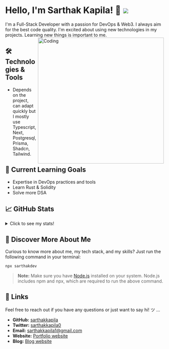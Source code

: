 
# Hello, I'm Sarthak Kapila! 👋 [![](https://visitcount.itsvg.in/api?id=sarthakkapila&label=Profile%20Views&icon=6&pretty=false)](https://visitcount.itsvg.in)

I'm a Full-Stack Developer with a passion for DevOps & Web3. I always aim for the best code quality. I'm excited about using new technologies in my projects. Learning new things is important to me.
 <img align="right" alt="Coding" width="400" src="https://media1.giphy.com/media/v1.Y2lkPTc5MGI3NjExMjR2MWd3d2dtaDNjY293bWM2dGQ2cmtrMGthdnhoNWpqNzA1dmNhdyZlcD12MV9pbnRlcm5hbF9naWZfYnlfaWQmY3Q9Zw/zgduo4kWRRDVK/giphy.webp">

## 🛠️ Technologies & Tools
- Depends on the project, can adapt quickly but I mostly use Typescript, Next, Postgresql, Prisma, Shadcn, Tailwind.

## 🌱 Current Learning Goals
- Expertise in DevOps practices and tools
- Learn Rust & Solidity
- Solve more DSA

## 📈 GitHub Stats

<details>
  <summary>Click to see my stats!</summary>
  <br>
  <img src="https://github-readme-stats.vercel.app/api?username=sarthakkapila&theme=nightowl&hide_border=false&include_all_commits=true&count_private=false" alt="GitHub Stats">
</details>

## 🌟 Discover More About Me

Curious to know more about me, my tech stack, and my skills? Just run the following command in your terminal:

```sh
npx sarthakdev
```
> **Note:** Make sure you have [Node.js](https://nodejs.org/en/download/package-manager) installed on your system. Node.js includes npm and npx, which are required to run the above command.

## 🔗 Links
Feel free to reach out if you have any questions or just want to say hi! ツ ...
- **GitHub:** [sarthakkapila](https://github.com/sarthakkapila)
- **Twitter:** [sarthakkapila0](https://twitter.com/sarthakkapila0)
- **Email:** [sarthakkapila1@gmail.com](mailto:sarthakkapila1@gmail.com?subject=Hi%20there%F0%9F%91%8B&body=Hi%20there%F0%9F%91%8B%0A)
- **Website:** [Portfolio website](https://sarthakkapila.xyz)
- **Blog:** [Blog website](https://sarthaklol.vercel.app)
